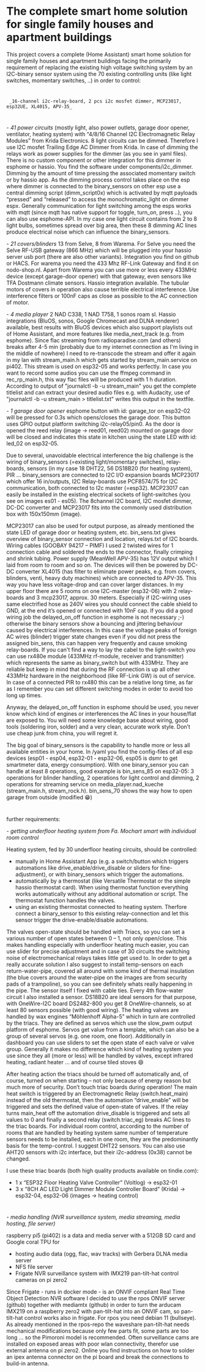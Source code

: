 # The complete smart home solution for single family houses and apartment buildings
This project covers a complete (Home Assistant) smart home solution for single family houses and apartment buildings facing the primarily requirement of replacing the existing high voltage switching system by an I2C-binary sensor system using the 70 existing controlling units (like light switches, momentary switches, ..) in order to control:

#

     _16-channel i2c-relay-board, 2 pcs i2c mosfet dimmer, MCP23017, esp32UE, XL4015, APV-35_
#

_- 41 power circuits_ (mostly light, also power outlets, garage door opener, ventilator, heating system) with “4/8/16 Channel I2C Electromagnetic Relay Modules” from Krida Electronics. 8 light circuits can be dimmed. Therefore I use I2C mosfet Trailing Edge AC Dimmer from Krida. In case of dimming the relays work as power supplies for the dimmer (as you see in yaml files). There is no custom component or other integration for this dimmer in esphome or hassio. You find the software under components/i2c_dimmer. Dimming by the amount of time pressing the associated momentary switch or by hassio app. As the dimming process control takes place on the esp where dimmer is connected to the binary_sensors on other esp use a central dimming script (dimm_script0x) which is activated by mqtt payloads “pressed” and “released” to access the monochromatic_light on dimmer espx. Generally communication for light switching among the esps works with mqtt (since mqtt has native support for toggle, turn_on, press ..), you can also use esphome-API. In my case one light circuit contains from 2 to 8 light bulbs, sometimes spread over big area, then these 8 dimming AC lines produce electrical noise which can influence the binary_sensors.

_- 21 covers/blinders_ 13 from Selve, 8 from Warema. For Selve you need the Selve RF-USB gateway (866 MHz) which will be plugged into your hassio server usb port (there are also other variants). Integration you find on github or HACS. For warema you need the 433 Mhz RF-Link Gateway and find it on nodo-shop.nl. Apart from Warema you can use more or less every 433MHz device  (except garage-door opener) with that gateway, even sensors like TFA Dostmann climate sensors. Hassio integration available. The tubular motors of covers in operation also cause terrible electrical interference. Use interference filters or 100nF caps as close as possible to the AC connection of motor.

_- 4 media player_ 2 NAD C338, 1 NAD T758, 1 sonos roam sl. Hassio integrations (BluOS, sonos, Google Chromecast and DLNA renderer) available, best results with BluOS devices which also support playlists out of Home Assistant, and more features like media_next_track (e.g. from esphome). Since flac streaming from radioparadise.com (and others) breaks after 4-5 min (probably due to my internet connection as I'm living in the middle of nowhere) I need to re-transcode the stream and offer it again in my lan with stream_main.h which gets started by stream_main.service on pi402. This stream is used on esp32-05 and works perfectly. In case you want to record some audios you can use the ffmpeg command in rec_rp_main.h, this way flac files will be produced with 1 h duration. According to output of "journalctl -b -u stream_main" you get the complete titlelist and can extract your desired audio files e.g. with Audacity, use of "journalctl -b -u stream_main > titlelist.txt" writes this output in the textfile.

_- 1 garage door opener_ esphome button with id: garage_tor on esp32-02 will be pressed for 0.3s which opens/closes the garage door. This button uses GPIO output platform switching i2c-relay05/pin0. As the door is opened the reed relay (image → reed01, reed02) mounted on garage door will be closed and indicates this state in kitchen using the state LED with id: led_02 on esp32-05.


Due to several, unavoidable electrical interference the big challenge is the wiring of binary_sensors (=existing light/momentary switches), relay-boards, sensors (in my case 18 DHT22, 56 DS18B20 (for heating system), PIR ...
binary_sensors are connected to I2C I/O expansion boards MCP23017 which offer 16 in/outputs, 
I2C Relay-boards use PCF8574/75 for I2C communication, both connected to I2c master (=esp32).
MCP23017 can easily be installed in the existing electrical sockets of light-switches (you see on images es01 - es05). The 8channel I2C board, I2C mosfet dimmer, DC-DC converter and MCP23017 fits into the commonly used distribution box with 150x150mm (image).

MCP23017 can also be used for output purpose, as already mentioned the state LED of garage door or heating system, etc.
bin_sens.txt gives overview of binary_sensor connection and location, relays.txt of I2C boards. Wiring cables (GOOBAY 94217 – PIMF) I used 2 twisted wires for 1 connection cable and soldered the ends to the connector, finally crimping and shrink tubing. Power supply (MeanWell APV-35) has 12V output which I laid from room to room and so on. The devices will then be powered by DC-DC converter XL4015 (has filter to eliminate power peaks, e.g. from covers, blinders, venti, heavy duty machines) which are connected to APV-35. This way you have less voltage-drop and can cover larger distances. In my upper floor there are 5 rooms on one I2C-master (esp32-06) with 2 relay-boards and 3 mcp23017, approx. 30 meters. Especially if I2C-wiring uses same electrified hose as 240V wires you should connect the cable shield to GND, at the end it’s opened or connected with 10nF cap. If you did a good wiring job the delayed_on_off function in esphome is not necessary ;-) otherwise the binary sensors show a bouncing and jittering behaviour caused by electrical interferences. In this case the voltage peaks of foreign AC wires (blinder) trigger state changes even if you did not press the assigned bin_sens, this can happen very frequently and cause smoking relay-boards. If you can't find a way to lay the cabel to the light-switch you can use rx480e module (433MHz rf-module, receiver and transmitter) which represents the same as binary_switch but with 433MHz. They are reliable but keep in mind that during the RF connection is up all other 433MHz hardware in the neighborhood (like RF-Link GW) is out of service. In case of a connected PIR to rx480 this can be a relative long time, as far as I remember you can set different switching modes in order to avoid too long up times.

Anyway, the delayed_on_off function in esphome should be used, you never know which kind of engines or interferences the AC lines in your house/flat are exposed to.
You will need some knowledge base about wiring, good tools (soldering iron, solder) and a very clean, accurate work style. Don’t use cheap junk from china, you will regret it.

The big goal of binary_sensors is the capability to handle more or less all available entities in your home. In /yaml you find the config-files of all esp devices (esp01 - esp04, esp32-01 - esp32-06, esp05 is dsmr to get smartmeter data, energy consumption). With one binary_sensor you can handle at least 8 operations, good example is bin_sens_85 on esp32-05: 3 operations for blinder handling, 2 operations for light control and dimming, 2 operations for streaming service on media_player.nad_kueche (stream_main.h, stream_rock.h). bin_sens_70 shows the way how to open garage from outside (modified 😁)

#
#

further requirements:

_- getting underfloor heating system from Fa. Mochart smart with individual room control_

Heating system, fed by 30 underfloor heating circuits, should be controlled:

- manually in Home Assistant App (e.g. a switch/button which triggers automations like drive_enable/drive_disable or sliders for fine-adjustment), or with binary_sensors which trigger the automations.
- automatically by a thermostat (like Versatile Thermostat or the simple hassio thermostat card). When using thermostat function everything works automatically without any additional automation or script. The thermostat function handles the valves.
- using an existing thermostat connected to heating system. Therfore connect a binary_sensor to this existing relay-connection and let this sensor trigger the drive-enable/disable automations.

The valves open-state should be handled with Triacs, so you can set a various number of open states between 0 – 1, not only open/close. This makes handling especially with underfloor heating much easier, you can use slider for precise adjustment and in case of 30 circuits the switching noise of electromechanical relays takes little get used to.
In order to get a really accurate solution I also suggest to install temp-sensors on each return-water-pipe, covered all around with some kind of thermal insulation (the blue covers around the water-pipe on the images are from security pads of a trampoline), so you can see definitely whats really happening in the pipe. The sensor itself I fixed with cable ties. Every 4th flow-water circuit I also installed a sensor. DS18B20 are ideal sensors for that purpose, with OneWire-I2C board DS2482-800 you get 8 OneWire-channels, so at least 80 sensors possible (with good wiring).
The heating valves are handled by wax engines “Möhlenhoff Alpha-5” which in turn are controlled by the triacs. They are defined as servos which use the slow_pwm output platform of esphome. Servos get value from a template, which can also be a group of several servos (e.g. one room, one floor). Additionally in dashboard you can use sliders to set the open state of each valve or valve group.
Generally it makes no difference which kind of heating system you use since they all (more or less) will be handled by valves, except infrared heating, radiant heater ... and of course tiled stoves 😄

After heating action the triacs should be turned off automatically and, of course, turned on when starting – not only because of energy reason but much more of security. Don’t touch triac boards during operation! The main heat switch is triggered by an Electromagnetic Relay (switch.heat_main) instead of the old thermostat, then the automation “drive_enable” will be triggered and sets the defined value of open-state of valves. If the relay turns main_heat off the automation drive_disable is triggered and sets all values to 0 and finally a second relay (switch.triac_eg) breaks AC lines to the triac boards. 
For individual room control, according to the number of rooms that are handled by heating system same number of temperature sensors needs to be installed, each in one room, they are the predominantly basis for the temp-control. I suggest DHT22 sensors. You can also use AHT20 sensors with i2c interface, but their i2c-address (0x38) cannot be changed.

 I use these triac boards (both high quality products available on tindie.com):

- 1 x “ESP32 Floor Heating Valve Controller” (Voltlog) → esp32-01
- 3 x “8CH AC LED Light Dimmer Module Controller Board” (Krida) → esp32-04, esp32-06
	(images → heating control)
#

_- media handling (NVR surveillance system, media streaming, media hosting, file server)_

raspberry pi5 (pi402) is a data and media server with a 512GB SD card and Google coral TPU for 

- hosting audio data (ogg, flac, wav tracks) with Gerbera DLNA media server
- NFS file server
- Frigate NVR surveillance system with IMX219 pan-tilt-hat control cameras on pi zero2

Since Frigate - runs in docker mode - is an ONVIF compliant Real Time Object Detection NVR software I decided to use the rpos ONVIF server (github) together with mediamtx (github) in order to turn the arducam IMX219 on a raspberry zero2 with pan-tilt-hat into an ONVIF cam, so pan-tilt-hat control works also in frigate. For rpos you need debian 11 (bullseye). As already mentioned in the rpos-repo the waveshare pan-tilt-hat needs mechanical modifications because only few parts fit, some parts are too long … so the Pimoroni model is recommended. Often surveillance cams are installed on exposed areas with poor wlan connectivity, therefor use external antenna on pi zero2. Online you find instructions on how to solder an ipex antenna connector on the pi board and break the connections to build-in antenna.
